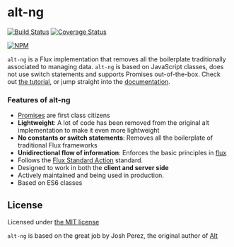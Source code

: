# alt-ng

[![Build Status](https://secure.travis-ci.org/koliseoapi/alt-ng.svg?branch=master)](http://travis-ci.org/koliseoapi/alt-ng)
[![Coverage Status](https://img.shields.io/coveralls/koliseoapi/alt-ng.svg?style=flat)](https://coveralls.io/r/koliseoapi/alt-ng)

[![NPM](https://nodei.co/npm/alt-ng.png?downloads=true)](https://nodei.co/npm/alt-ng/)

`alt-ng` is a Flux implementation that removes all the boilerplate traditionally associated to managing data. `alt-ng` is based on JavaScript classes, does not use
switch statements and supports Promises out-of-the-box. Check out
[the tutorial](http://alt-ng.koliseo.com/tutorial/), or jump straight into the [documentation](http://alt-ng.koliseo.com/doc/).

### Features of alt-ng

* [Promises](http://alt-ng.koliseo.com/tutorial/promises) are first class citizens
* **Lightweight**: A lot of code has been removed from the original alt implementation to make it even more lightweight
* **No constants or switch statements**: Removes all the boilerplate of traditional Flux frameworks
* **Unidirectional flow of information**: Enforces the basic principles in [flux](http://facebook.github.io/flux/docs/overview.html)
* Follows the [Flux Standard Action](https://github.com/acdlite/flux-standard-action/) standard.
* Designed to work in both the **client and server side**
* Actively maintained and being used in production.
* Based on ES6 classes

## License

Licensed under [the MIT license](https://github.com/koliseoapi/alt-ng/blob/master/LICENSE)

`alt-ng` is based on the great job by Josh Perez, the original author of [Alt](https://github.com/goatslacker/alt)
